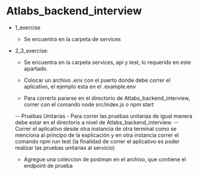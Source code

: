 # Atlabs_backend_interview
- 1_exercise

    - Se encuentra en la carpeta de services
    
- 2_3_exercise:

    - Se encuentra en la carpeta services, api y test, lo requerido en este apartado.

    - Colocar un archivo .env con el puerto donde debe correr el aplicativo, el ejemplo esta en el .example.env

    - Para correrlo pararse en el directorio de Atlabs_backend_interview, correr con el comando node src/index.js o npm start

    -- Pruebas Unitarias
        - Para correr las pruebas unitarias de igual manera debe estar en el directorio a nivel de Atlabs_backend_interview.
            -- Correr el aplicativo desde otra instancia de otra terminal como se menciona al principo de la explicación y en otra instancia correr el comando npm run test (la finalidad de correr el aplicativo es poder realizar las pruebas unitarias al servicio)

    - Agregue una coleccion de postman en el archivo, que contiene el endpoint de prueba

